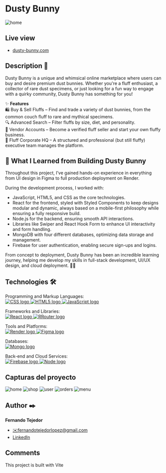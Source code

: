 # Dusty Bunny

<p>
    <img src="https://raw.githubusercontent.com/FernandoTejedorL/dusty-bunny/refs/heads/main/client/design/home.jpg" alt="home">
</p>

## Live view

<ul>
    <li>
        <a target="_blank" href="https://dusty-bunny.onrender.com">dusty-bunny.com</a>
    </li>
</ul>

## Description 📑

Dusty Bunny is a unique and whimsical online marketplace where users can buy and desire premium dust bunnies. Whether you're a fluff enthusiast, a collector of rare dust specimens, or just looking for a fun way to engage with a quirky community, Dusty Bunny has something for you!

✨ <b>Features</b>
</br>
🛍 Buy & Sell Fluffs – Find and trade a variety of dust bunnies, from the common couch fluff to rare and mythical specimens.
</br>
🔍 Advanced Search – Filter fluffs by size, diet, and personality.
</br>
🏪 Vendor Accounts – Become a verified fluff seller and start your own fluffy business.
</br>
🏢 Fluff Corporate HQ – A structured and professional (but still fluffy) executive team manages the platform.

## 🚀 What I Learned from Building Dusty Bunny

Throughout this project, I’ve gained hands-on experience in everything from UI design in Figma to full production deployment on Render.

During the development process, I worked with:

<ul>
    <li>
        JavaScript, HTML5, and CSS as the core technologies.
    </li>
    <li>
        React for the frontend, styled with Styled Components to keep designs modular and dynamic, always based on a mobile-first philosophy while ensuring a fully responsive build.
    </li>
    <li>
        Node.js for the backend, ensuring smooth API interactions.
    </li>
    <li>
        Libraries like Swiper and React Hook Form to enhance UI interactivity and form handling.     
    </li>
    <li>
        MongoDB with four different databases, optimizing data storage and management.
    </li>
    <li>
        Firebase for user authentication, enabling secure sign-ups and logins.
    </li>
</ul>

From concept to deployment, Dusty Bunny has been an incredible learning journey, helping me develop my skills in full-stack development, UI/UX design, and cloud deployment. 🚀✨

## Technologies 🛠

<!-- Iconos sacados de: https://github.com/alexandresanlim/Badges4-README.md-Profile?tab=readme-ov-file#-languages- -->

<p>
    <span>Programming and Markup Languages:</span></br>
    <a href="https://es.wikipedia.org/wiki/CSS">
        <img src="https://img.shields.io/badge/CSS3-1572B6?style=for-the-badge&logo=css3&logoColor=white" alt="CSS logo">
    </a>
    <a href="https://es.wikipedia.org/wiki/HTML5">
        <img src="https://img.shields.io/badge/HTML5-E34F26?style=for-the-badge&logo=html5&logoColor=white" alt="HTML5 logo">
    </a>
    <a href="https://es.wikipedia.org/wiki/JavaScript">
        <img src="https://img.shields.io/badge/JavaScript-323330?style=for-the-badge&logo=javascript&logoColor=F7DF1E" alt="JavaScript logo">
    </a>    
</p>
<p>
    <span>Frameworks and Libraries:</span></br>
    <a href="https://es.wikipedia.org/wiki/React">
        <img src="https://img.shields.io/badge/React-20232A?style=for-the-badge&logo=react&logoColor=61DAFB" alt="React logo">
    </a>
    <a href="https://reactrouter.com/">
        <img src="https://img.shields.io/badge/React_Router-CA4245?style=for-the-badge&logo=react-router&logoColor=white" alt="RRouter logo">
    </a>
</p>
<p>
    <span>Tools and Platforms:</span></br>
    <a href="https://https://render.com/">
        <img src="https://img.shields.io/badge/Render-46E3B7?style=for-the-badge&logo=render&logoColor=white" alt="Render logo">
    </a>
    <a href="https://figma.com">
        <img src="https://img.shields.io/badge/Figma-F24E1E?style=for-the-badge&logo=figma&logoColor=white" alt="Figma logo">
    </a>
</p>
<p>
    <span>Databases:</span></br>
    <a href="https://https://www.mongodb.com/">
        <img src="https://img.shields.io/badge/MongoDB-4EA94B?style=for-the-badge&logo=mongodb&logoColor=white" alt="Mongo logo">
    </a>
</p>
<p>
    <span>Back-end and Cloud Services:</span></br>
    <a href="https://firebase.google.com/">
        <img src="https://img.shields.io/badge/firebase-ffca28?style=for-the-badge&logo=firebase&logoColor=black" alt="Firebase logo">
    </a>
    <a href="https://nodejs.org/">
        <img src="https://img.shields.io/badge/Node%20js-339933?style=for-the-badge&logo=nodedotjs&logoColor=white" alt="Node logo">
    </a>
</p>

## Capturas del proyecto

<p>
   <img src="https://raw.githubusercontent.com/FernandoTejedorL/dusty-bunny/refs/heads/main/client/design/home.jpg" alt="home">
   <img src="https://raw.githubusercontent.com/FernandoTejedorL/dusty-bunny/refs/heads/main/client/design/shop.jpg" alt="shop">
   <img src="https://raw.githubusercontent.com/FernandoTejedorL/dusty-bunny/refs/heads/main/client/design/profile.jpg" alt="user">
   <img src="https://raw.githubusercontent.com/FernandoTejedorL/dusty-bunny/refs/heads/main/client/design/orders.jpg" alt="orders">
   <img src="https://raw.githubusercontent.com/FernandoTejedorL/dusty-bunny/refs/heads/main/client/design/menu.jpg" alt="menu">
</p>

## Author ✒️

**Fernando Tejedor**

<ul>
    <li>
        <a href="fernandotejedorlopez@gmail.com">✉️fernandotejedorlopez@gmail.com</a>
    </li>
    <li>
        <a href="https://www.linkedin.com/in/fernando-tejedor-65483b6b/">LinkedIn</a>
    </li>
</ul>

## Comments

This project is built with Vite

